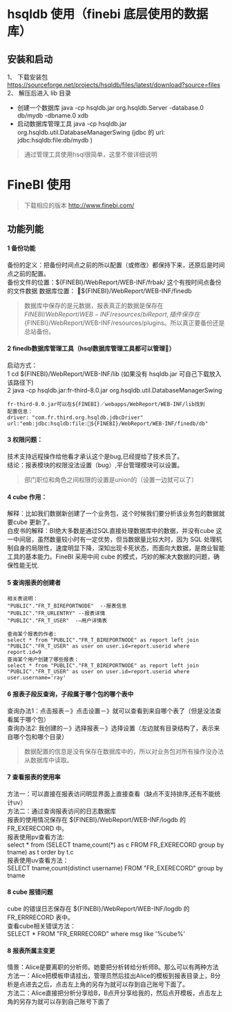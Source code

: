 # hsqldb 使用（finebi 底层使用的数据库）
## 安装和启动
1、 下载安装包 https://sourceforge.net/projects/hsqldb/files/latest/download?source=files  
2、 解压后进入 lib 目录
- 创建一个数据库 java -cp hsqldb.jar org.hsqldb.Server -database.0 db/mydb -dbname.0 xdb
- 启动数据库管理工具 java -cp hsqldb.jar org.hsqldb.util.DatabaseManagerSwing
   (jdbc 的 url: jdbc:hsqldb:file:db/mydb )

> 通过管理工具使用hsql很简单，这里不做详细说明

# FineBI 使用
> 下载相应的版本 http://www.finebi.com/

## 功能列能
#### 1 备份功能
备份的定义：把备份时间点之前的所以配置（或修改）都保持下来，还原后是时间点之前的配置。  
备份文件的位置：${FINEBI}/WebReport/WEB-INF/frbak/  这个有按时间点备份的文件数据  
数据库位置： ${FINEBI}/WebReport/WEB-INF/finedb
>  数据库中保存的是元数据，报表真正的数据是保存在${FINEBI}/WebReport/WEB-INF/resources/biReport,插件保存在${FINEBI}/WebReport/WEB-INF/resources/plugins。所以真正要备份还是总站备份。

#### 2 finedb数据库管理工具（hsql数据库管理工具都可以管理）
启动方式：  
1 cd ${FINEBI}/WebReport/WEB-INF/lib (如果没有 hsqldb.jar 可自己下载放入该路径下)  
2 java -cp hsqldb.jar:fr-third-8.0.jar org.hsqldb.util.DatabaseManagerSwing  
```
fr-third-8.0.jar可以在${FINEBI}／webapps/WebReport/WEB-INF/lib找到
配置信息：
driver: "com.fr.third.org.hsqldb.jdbcDriver"
url:"emb:jdbc:hsqldb:file:${FINEBI}/WebReport/WEB-INF/finedb/db"
```
#### 3 权限问题：
技术支持远程操作给他看才承认这个是bug,已经提给了技术员了。  
结论：报表模块的权限没法设置（bug）,平台管理模块可以设置。
> 部门职位和角色之间权限的设置是union的（设置一边就可以了）

#### 4 cube 作用：
解释：比如我们数据新创建了一个业务包，这个时候我们要分析该业务包的数据就要cube 更新了。  
白皮书的解释：BI绝大多数是通过SQL直接处理数据库中的数据，并没有cube 这一中间层，虽然数量较小时有一定优势，但当数据量比较大时，因为 SQL 处理机制自身的局限性，速度明显下降，深知出现卡死状态，而面向大数据，是商业智能工具的基本能力。FineBI 采用中间 cube 的模式，巧妙的解决大数据的问题，确保性能无忧.
#### 5 查询报表的创建者
```
相关表说明：
"PUBLIC"."FR_T_BIREPORTNODE"  --报表信息
"PUBLIC"."FR_URLENTRY" --报表详情
"PUBLIC"."FR_T_USER"  -—用户详情表

查询某个报表的作者:
select * from "PUBLIC"."FR_T_BIREPORTNODE" as report left join "PUBLIC"."FR_T_USER" as user on user.id=report.userid where report.id=9
查询某个用户创建了哪些报表：
select * from "PUBLIC"."FR_T_BIREPORTNODE" as report left join "PUBLIC"."FR_T_USER" as user on user.id=report.userid where user.username='ray'
```
#### 6 报表子段反查询，子段属于哪个包的哪个表中
查询办法1：点击报表－》点击设置－》就可以查看到来自哪个表了（但是没法查看属于哪个包）  
查询办法2: 我创建的－》选择报表－》选择设置（左边就有目录结构了，表示来自哪个包和哪个目录）
> 数据配置的信息是没有保存在数据库中的，所以对业务包对所有操作没办法从数据库中读取。

#### 7 查看报表的使用率
方法一：可以直接在报表访问明显界面上直接查看（缺点不支持排序,还有不能统计uv）  
方法二：通过查询报表访问的日志数据库  
报表的使用情况保存在 ${FINEBI}/WebReport/WEB-INF/logdb 的 FR_EXERECORD 中。  
报表使用pv查看方法:  
select * from (SELECT tname,count(*) as c FROM FR_EXERECORD group by tname) as t order by t.c  
报表使用uv查看方法：  
SELECT tname,count(distinct username) FROM "FR_EXERECORD" group by tname
#### 8 cube 报错问题
cube 的错误日志保存在 ${FINEBI}/WebReport/WEB-INF/logdb 的 FR_ERRRECORD 表中。  
查看cube相关错误方法：  
SELECT * FROM "FR_ERRRECORD" where msg like '%cube%'

#### 8 报表所属主变更
情景：Alice是要离职的分析师。她要把分析转给分析师B。那么可以有两种方法  
方法一：Alice把模板申请挂出，管理员然后挂出Alice的模板到报表目录上，B分析是点进去之后，点击左上角的另存为就可以存到自己账号下面了。  
方法二：Alice直接把分析分享给B，B点开分享给我的，然后点开模板，点击左上角的另存为就可以存到自己账号下面了
